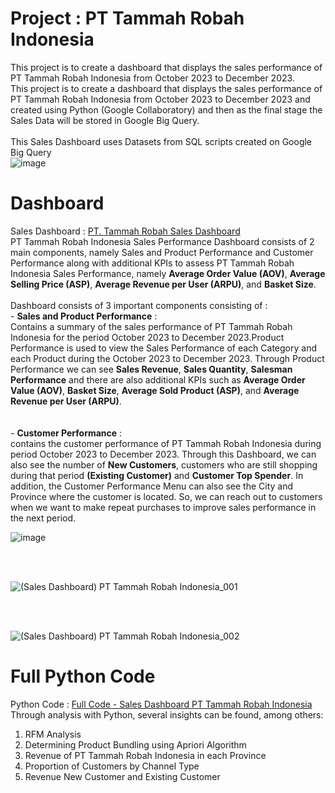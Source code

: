 # Project : PT Tammah Robah Indonesia
This project is to create a dashboard that displays the sales performance of PT Tammah Robah Indonesia from October 2023 to December 2023.
<br>
This project is to create a dashboard that displays the sales performance of PT Tammah Robah Indonesia from October 2023 to December 2023 and created using Python (Google Collaboratory) and then as the final stage the Sales Data will be stored in Google Big Query.
<br>
<br>
This Sales Dashboard uses Datasets from SQL scripts created on Google Big Query
<br>
![image](https://github.com/user-attachments/assets/e0c9ab79-9364-4443-9314-752dfb1d5b66)

# Dashboard
Sales Dashboard : [PT. Tammah Robah Sales Dashboard](https://lookerstudio.google.com/reporting/e148921b-b41f-4fde-976f-662d83e381d4)
<br>
PT Tammah Robah Indonesia Sales Performance Dashboard consists of 2 main components, namely Sales and Product Performance and Customer Performance along with additional KPIs to assess PT Tammah Robah Indonesia Sales Performance, namely **Average Order Value (AOV)**, **Average Selling Price (ASP)**, **Average Revenue per User (ARPU)**, and **Basket Size**.
<br>
<br>Dashboard consists of 3 important components consisting of :
   <br> - **Sales and Product Performance** : 
         <br>Contains a summary of the sales performance of PT Tammah Robah Indonesia for the period October 2023 to December 2023.Product Performance is used to view the Sales Performance of each Category and each Product during the October 2023 to December 2023. Through Product Performance we can see **Sales Revenue**, **Sales Quantity**, **Salesman Performance** and there are also additional KPIs such as **Average Order Value (AOV)**, **Basket Size**, **Average Sold Product (ASP)**, and **Average Revenue per User (ARPU)**.  
   <br>
   <br> - **Customer Performance** :
          <br>contains the customer performance of PT Tammah Robah Indonesia during period October 2023 to December 2023. Through this Dashboard, we can also see the number of **New Customers**, customers who are still shopping during that period **(Existing Customer)** and **Customer Top Spender**. In addition, the Customer Performance Menu can also see the City and Province where the customer is located. So, we can reach out to customers when we want to make repeat purchases to improve sales performance in the next period.
   <br>

          
![image](https://github.com/user-attachments/assets/ff1dfc09-dae5-428b-a177-bf05a06e792a)

<br>
<br>

![(Sales Dashboard) PT Tammah Robah Indonesia_001](https://github.com/user-attachments/assets/c5116d7c-08a1-4246-a53c-85866989bea3)

<br>
<br>

![(Sales Dashboard) PT Tammah Robah Indonesia_002](https://github.com/user-attachments/assets/07ac65ba-cf88-47d7-9fc7-0fd83d6d5a7b)


# Full Python Code
Python Code : [Full Code - Sales Dashboard PT Tammah Robah Indonesia](https://github.com/oktaviorezap/pt-tammah-robah-project-oktaviorezaputra/blob/main/(Full%20Code)%20Project_Tammah_Robah_Oktavio_Reza_Putra_Python.ipynb)
<br>
Through analysis with Python, several insights can be found, among others:
1. RFM Analysis
2. Determining Product Bundling using Apriori Algorithm
3. Revenue of PT Tammah Robah Indonesia in each Province
4. Proportion of Customers by Channel Type
5. Revenue New Customer and Existing Customer 
